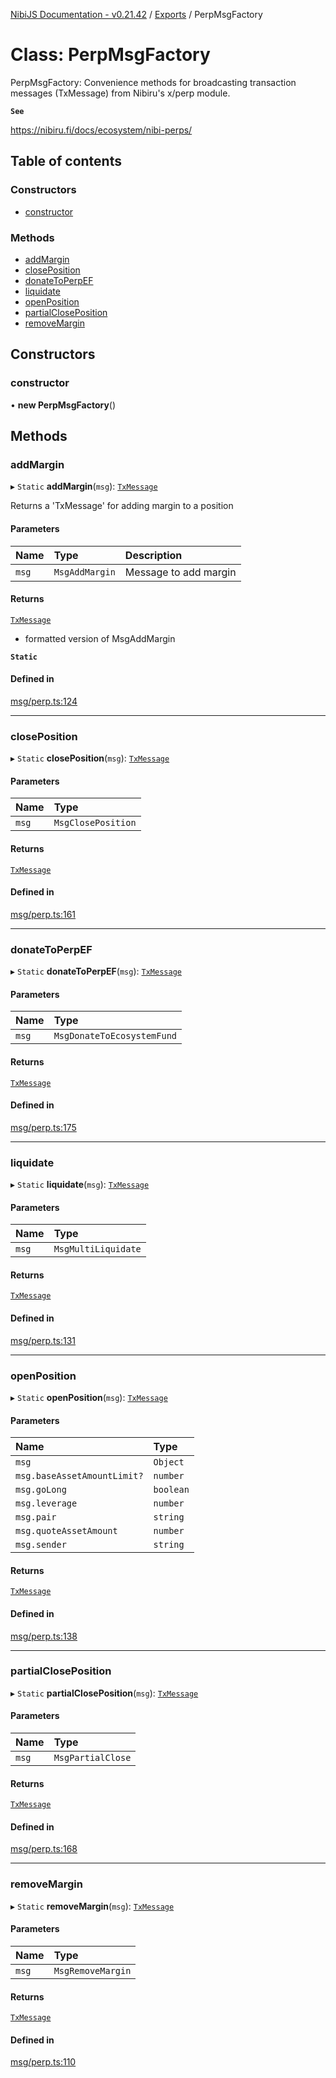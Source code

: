 [NibiJS Documentation - v0.21.42](../intro.md) / [Exports](../modules.md) / PerpMsgFactory

# Class: PerpMsgFactory

PerpMsgFactory: Convenience methods for broadcasting transaction messages
(TxMessage) from Nibiru's x/perp module.

**`See`**

https://nibiru.fi/docs/ecosystem/nibi-perps/

## Table of contents

### Constructors

- [constructor](PerpMsgFactory.md#constructor)

### Methods

- [addMargin](PerpMsgFactory.md#addmargin)
- [closePosition](PerpMsgFactory.md#closeposition)
- [donateToPerpEF](PerpMsgFactory.md#donatetoperpef)
- [liquidate](PerpMsgFactory.md#liquidate)
- [openPosition](PerpMsgFactory.md#openposition)
- [partialClosePosition](PerpMsgFactory.md#partialcloseposition)
- [removeMargin](PerpMsgFactory.md#removemargin)

## Constructors

### constructor

• **new PerpMsgFactory**()

## Methods

### addMargin

▸ `Static` **addMargin**(`msg`): [`TxMessage`](../interfaces/TxMessage.md)

Returns a 'TxMessage' for adding margin to a position

#### Parameters

| Name  | Type           | Description           |
| :---- | :------------- | :-------------------- |
| `msg` | `MsgAddMargin` | Message to add margin |

#### Returns

[`TxMessage`](../interfaces/TxMessage.md)

- formatted version of MsgAddMargin

**`Static`**

#### Defined in

[msg/perp.ts:124](https://github.com/NibiruChain/ts-sdk/blob/2993dce/packages/nibijs/src/msg/perp.ts#L124)

---

### closePosition

▸ `Static` **closePosition**(`msg`): [`TxMessage`](../interfaces/TxMessage.md)

#### Parameters

| Name  | Type               |
| :---- | :----------------- |
| `msg` | `MsgClosePosition` |

#### Returns

[`TxMessage`](../interfaces/TxMessage.md)

#### Defined in

[msg/perp.ts:161](https://github.com/NibiruChain/ts-sdk/blob/2993dce/packages/nibijs/src/msg/perp.ts#L161)

---

### donateToPerpEF

▸ `Static` **donateToPerpEF**(`msg`): [`TxMessage`](../interfaces/TxMessage.md)

#### Parameters

| Name  | Type                       |
| :---- | :------------------------- |
| `msg` | `MsgDonateToEcosystemFund` |

#### Returns

[`TxMessage`](../interfaces/TxMessage.md)

#### Defined in

[msg/perp.ts:175](https://github.com/NibiruChain/ts-sdk/blob/2993dce/packages/nibijs/src/msg/perp.ts#L175)

---

### liquidate

▸ `Static` **liquidate**(`msg`): [`TxMessage`](../interfaces/TxMessage.md)

#### Parameters

| Name  | Type                |
| :---- | :------------------ |
| `msg` | `MsgMultiLiquidate` |

#### Returns

[`TxMessage`](../interfaces/TxMessage.md)

#### Defined in

[msg/perp.ts:131](https://github.com/NibiruChain/ts-sdk/blob/2993dce/packages/nibijs/src/msg/perp.ts#L131)

---

### openPosition

▸ `Static` **openPosition**(`msg`): [`TxMessage`](../interfaces/TxMessage.md)

#### Parameters

| Name                        | Type      |
| :-------------------------- | :-------- |
| `msg`                       | `Object`  |
| `msg.baseAssetAmountLimit?` | `number`  |
| `msg.goLong`                | `boolean` |
| `msg.leverage`              | `number`  |
| `msg.pair`                  | `string`  |
| `msg.quoteAssetAmount`      | `number`  |
| `msg.sender`                | `string`  |

#### Returns

[`TxMessage`](../interfaces/TxMessage.md)

#### Defined in

[msg/perp.ts:138](https://github.com/NibiruChain/ts-sdk/blob/2993dce/packages/nibijs/src/msg/perp.ts#L138)

---

### partialClosePosition

▸ `Static` **partialClosePosition**(`msg`): [`TxMessage`](../interfaces/TxMessage.md)

#### Parameters

| Name  | Type              |
| :---- | :---------------- |
| `msg` | `MsgPartialClose` |

#### Returns

[`TxMessage`](../interfaces/TxMessage.md)

#### Defined in

[msg/perp.ts:168](https://github.com/NibiruChain/ts-sdk/blob/2993dce/packages/nibijs/src/msg/perp.ts#L168)

---

### removeMargin

▸ `Static` **removeMargin**(`msg`): [`TxMessage`](../interfaces/TxMessage.md)

#### Parameters

| Name  | Type              |
| :---- | :---------------- |
| `msg` | `MsgRemoveMargin` |

#### Returns

[`TxMessage`](../interfaces/TxMessage.md)

#### Defined in

[msg/perp.ts:110](https://github.com/NibiruChain/ts-sdk/blob/2993dce/packages/nibijs/src/msg/perp.ts#L110)
